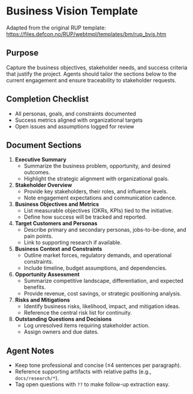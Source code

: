 # Business Vision Template

Adapted from the original RUP template: https://files.defcon.no/RUP/webtmpl/templates/bm/rup_bvis.htm

## Purpose
Capture the business objectives, stakeholder needs, and success criteria that justify the project.
Agents should tailor the sections below to the current engagement and ensure traceability to
stakeholder requests.

## Completion Checklist
- All personas, goals, and constraints documented
- Success metrics aligned with organizational targets
- Open issues and assumptions logged for review

## Document Sections
1. **Executive Summary**
   - Summarize the business problem, opportunity, and desired outcomes.
   - Highlight the strategic alignment with organizational goals.
2. **Stakeholder Overview**
   - Provide key stakeholders, their roles, and influence levels.
   - Note engagement expectations and communication cadence.
3. **Business Objectives and Metrics**
   - List measurable objectives (OKRs, KPIs) tied to the initiative.
   - Define how success will be tracked and reported.
4. **Target Customers and Personas**
   - Describe primary and secondary personas, jobs-to-be-done, and pain points.
   - Link to supporting research if available.
5. **Business Context and Constraints**
   - Outline market forces, regulatory demands, and operational constraints.
   - Include timeline, budget assumptions, and dependencies.
6. **Opportunity Assessment**
   - Summarize competitive landscape, differentiation, and expected benefits.
   - Provide revenue, cost savings, or strategic positioning analysis.
7. **Risks and Mitigations**
   - Identify business risks, likelihood, impact, and mitigation ideas.
   - Reference the central risk list for continuity.
8. **Outstanding Questions and Decisions**
   - Log unresolved items requiring stakeholder action.
   - Assign owners and due dates.

## Agent Notes
- Keep tone professional and concise (≤4 sentences per paragraph).
- Reference supporting artifacts with relative paths (e.g., `docs/research/*`).
- Tag open questions with `??` to make follow-up extraction easy.
